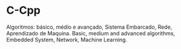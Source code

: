 # C-Cpp
Algoritmos: básico, médío e avançado, Sistema Embarcado, Rede, Aprendizado de Maquina. 
Basic, medium and advanced algorithms, Embedded System, Network, Machine Learning.
